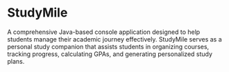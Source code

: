 # StudyMile
A comprehensive Java-based console application designed to help students manage their academic journey effectively. StudyMile serves as a personal study companion that assists students in organizing courses, tracking progress, calculating GPAs, and generating personalized study plans.
